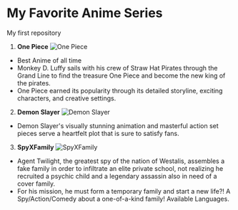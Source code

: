 
# My Favorite Anime Series

My first repository


1. **One Piece** 
![One Piece](![image](https://github.com/Germil023/app-dev/assets/133613785/42c5be7d-9fe9-457e-9da5-83ea096fe999))
- Best Anime of all time
- Monkey D. Luffy sails with his crew of Straw Hat Pirates through the Grand Line to find the treasure One Piece and become the new king of the pirates.
- One Piece earned its popularity through its detailed storyline, exciting characters, and creative settings.

2. **Demon Slayer**
![Demon Slayer](![image](https://github.com/Germil023/app-dev/assets/133613785/d21e2317-b319-4ccd-a321-886aa6dbe54b))
- Demon Slayer's visually stunning animation and masterful action set pieces serve a heartfelt plot that is sure to satisfy fans.

3. **SpyXFamily**
![SpyXFamily](![image](https://github.com/Germil023/app-dev/assets/133613785/c82abdc4-0e96-4cda-b36a-c7f1686a884a))
- Agent Twilight, the greatest spy of the nation of Westalis, assembles a fake family in order to infiltrate an elite private school, not realizing he recruited a psychic child and a legendary assassin also in need of a cover family.
- For his mission, he must form a temporary family and start a new life?! A Spy/Action/Comedy about a one-of-a-kind family! Available Languages.


















